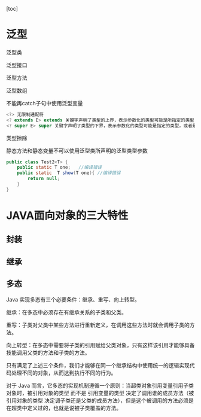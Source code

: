[toc]

# 泛型

泛型类

泛型接口

泛型方法

泛型数组

不能再catch子句中使用泛型变量

```java
<?> 无限制通配符
<? extends E> extends 关键字声明了类型的上界，表示参数化的类型可能是所指定的类型，或者是此类型的子类
<? super E> super 关键字声明了类型的下界，表示参数化的类型可能是指定的类型，或者是此类型的父类
```

类型擦除	



静态方法和静态变量不可以使用泛型类所声明的泛型类型参数

```java
public class Test2<T> {    
    public static T one;   //编译错误    
    public static  T show(T one){ //编译错误    
        return null;    
    }    
}
```



# JAVA面向对象的三大特性

## 封装



## 继承



## 多态

Java 实现多态有三个必要条件：继承、重写、向上转型。

继承：在多态中必须存在有继承关系的子类和父类。

重写：子类对父类中某些方法进行重新定义，在调用这些方法时就会调用子类的方法。

向上转型：在多态中需要将子类的引用赋给父类对象，只有这样该引用才能够具备技能调用父类的方法和子类的方法。

只有满足了上述三个条件，我们才能够在同一个继承结构中使用统一的逻辑实现代码处理不同的对象，从而达到执行不同的行为。

对于 Java 而言，它多态的实现机制遵循一个原则：当超类对象引用变量引用子类对象时，被引用对象的类型 而不是 引用变量的类型 决定了调用谁的成员方法（被引用对象的类型 决定调子类还是父类的成员方法），但是这个被调用的方法必须是在超类中定义过的，也就是说被子类覆盖的方法。
